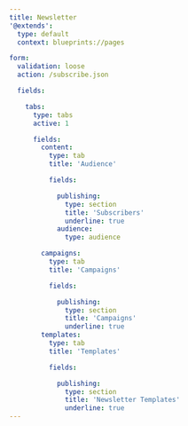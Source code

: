 ```yaml
---
title: Newsletter
'@extends':
  type: default
  context: blueprints://pages

form:
  validation: loose
  action: /subscribe.json

  fields:

    tabs:
      type: tabs
      active: 1

      fields:
        content:
          type: tab
          title: 'Audience'

          fields:

            publishing:
              type: section
              title: 'Subscribers'
              underline: true 
            audience:
              type: audience

        campaigns:
          type: tab
          title: 'Campaigns'

          fields:

            publishing:
              type: section
              title: 'Campaigns'
              underline: true
        templates:
          type: tab
          title: 'Templates'

          fields:

            publishing:
              type: section
              title: 'Newsletter Templates'
              underline: true
---
```

